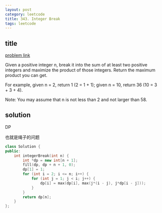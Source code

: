 ```yaml
---
layout: post
category: leetcode
title: 343. Integer Break
tags: leetcode
---
```


## title
[problem link](https://leetcode.com/problems/integer-break/description/)


Given a positive integer n, break it into the sum of at least two positive integers and maximize the product of those integers. Return the maximum product you can get.

For example, given n = 2, return 1 (2 = 1 + 1); given n = 10, return 36 (10 = 3 + 3 + 4).

Note: You may assume that n is not less than 2 and not larger than 58.

## solution

DP

也就是绳子的问题

```c++
class Solution {
public:
	int integerBreak(int n) {
		int *dp = new int[n + 1];
		fill(dp, dp + n + 1, 0);
		dp[1] = 1;
		for (int i = 2; i <= n; i++) {
			for (int j = 1; j < i; j++) {
				dp[i] = max(dp[i], max(j*(i - j), j*dp[i - j]));
			}
		}
		return dp[n];
	}
};

```